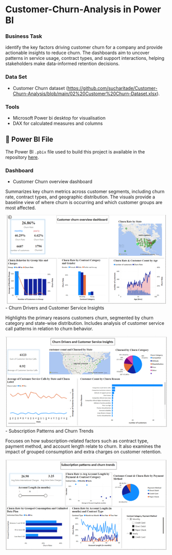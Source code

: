 # Customer-Churn-Analysis in Power BI

### Business Task
identify the key factors driving customer churn for a company and provide actionable insights to reduce churn. The dashboards aim to uncover patterns in service usage, contract types, and support interactions, helping stakeholders make data-informed retention decisions.

### Data Set
- Customer Churn dataset (https://github.com/sucharitade/Customer-Churn-Analysis/blob/main/02%20Customer%20Churn-Dataset.xlsx).

### Tools
- Microsoft Power bi desktop for visualisation
- DAX for calculated measures and columns

## 📂 Power BI File
The Power BI `.pbix` file used to build this project is available in the repository [here](https://github.com/sucharitade/Customer-Churn-Analysis/blob/main/Churn%20analysis.pbix).


### Dashboard
- Customer Churn overview dashboard
<p></p>
Summarizes key churn metrics across customer segments, including churn rate, contract types, and geographic distribution. The visuals provide a baseline view of where churn is occurring and which customer groups are most affected.
<p></p>
<img src="https://github.com/sucharitade/Customer-Churn-Analysis/blob/main/Screenshot%20(704).png?raw=true" width="800" alt="Dashboard Screenshot">
- Churn Drivers and Customer Service Insights
<p></p>
Highlights the primary reasons customers churn, segmented by churn category and state-wise distribution. Includes analysis of customer service call patterns in relation to churn behavior.
<p></p>
<img src="https://github.com/sucharitade/Customer-Churn-Analysis/blob/main/Screenshot%20(705).png?raw=true" width="800" alt="Dashboard Screenshot">
- Subscription Patterns and Churn Trends
<p></p>
Focuses on how subscription-related factors such as contract type, payment method, and account length relate to churn. It also examines the impact of grouped consumption and extra charges on customer retention.
<p></p>
<img src="https://github.com/sucharitade/Customer-Churn-Analysis/blob/main/Screenshot%20(706).png?raw=true" width="800" alt="Dashboard Screenshot">

